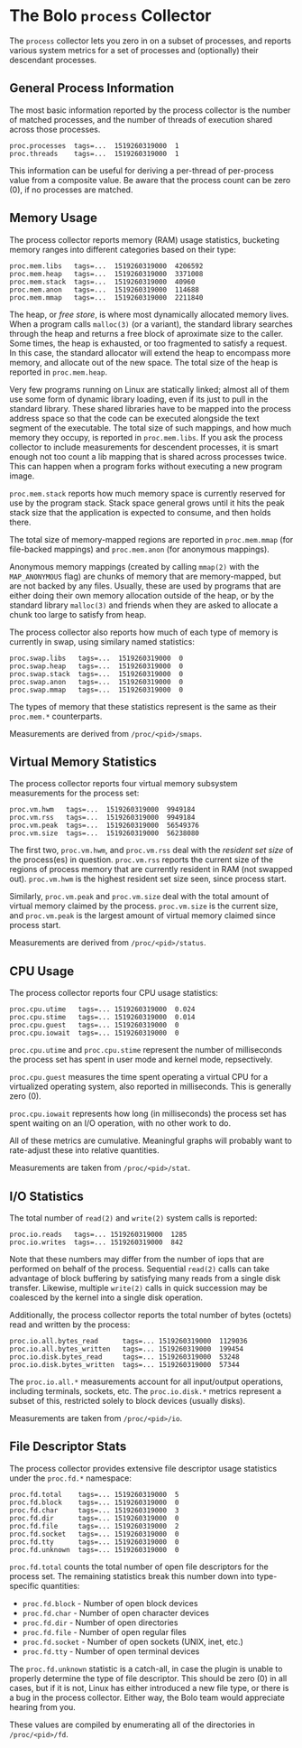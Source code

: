 The Bolo `process` Collector
============================

The `process` collector lets you zero in on a subset of processes,
and reports various system metrics for a set of processes and
(optionally) their descendant processes.

General Process Information
---------------------------

The most basic information reported by the process collector is
the number of matched processes, and the number of threads of
execution shared across those processes.

    proc.processes  tags=...  1519260319000  1
    proc.threads    tags=...  1519260319000  1

This information can be useful for deriving a per-thread of
per-process value from a composite value.  Be aware that the
process count can be zero (0), if no processes are matched.

Memory Usage
------------

The process collector reports memory (RAM) usage statistics,
bucketing memory ranges into different categories based on their
type:

    proc.mem.libs   tags=...  1519260319000  4206592
    proc.mem.heap   tags=...  1519260319000  3371008
    proc.mem.stack  tags=...  1519260319000  40960
    proc.mem.anon   tags=...  1519260319000  114688
    proc.mem.mmap   tags=...  1519260319000  2211840

The heap, or _free store_, is where most dynamically allocated
memory lives.  When a program calls `malloc(3)` (or a variant),
the standard library searches through the heap and returns a free
block of aproximate size to the caller.  Some times, the heap is
exhausted, or too fragmented to satisfy a request.  In this case,
the standard allocator will extend the heap to encompass more
memory, and allocate out of the new space.  The total size of the
heap is reported in `proc.mem.heap`.

Very few programs running on Linux are statically linked; almost
all of them use some form of dynamic library loading, even if its
just to pull in the standard library.  These shared libraries have
to be mapped into the process address space so that the code can
be executed alongside the text segment of the executable.  The
total size of such mappings, and how much memory they occupy, is
reported in `proc.mem.libs`.  If you ask the process collector to
include measurements for descendent processes, it is smart enough
not too count a lib mapping that is shared across processes twice.
This can happen when a program forks without executing a new
program image.

`proc.mem.stack` reports how much memory space is currently
reserved for use by the program stack.  Stack space general grows
until it hits the peak stack size that the application is expected
to consume, and then holds there.

The total size of memory-mapped regions are reported in
`proc.mem.mmap` (for file-backed mappings) and `proc.mem.anon`
(for anonymous mappings).

Anonymous memory mappings (created by calling `mmap(2)` with the
`MAP_ANONYMOUS` flag) are chunks of memory that are memory-mapped,
but are not backed by any files.  Usually, these are used by
programs that are either doing their own memory allocation outside
of the heap, or by the standard library `malloc(3)` and friends
when they are asked to allocate a chunk too large to satisfy from
heap.

The process collector also reports how much of each type of memory
is currently in swap, using similary named statistics:

    proc.swap.libs   tags=...  1519260319000  0
    proc.swap.heap   tags=...  1519260319000  0
    proc.swap.stack  tags=...  1519260319000  0
    proc.swap.anon   tags=...  1519260319000  0
    proc.swap.mmap   tags=...  1519260319000  0

The types of memory that these statistics represent is the same as
their `proc.mem.*` counterparts.

Measurements are derived from `/proc/<pid>/smaps`.

Virtual Memory Statistics
-------------------------

The process collector reports four virtual memory subsystem
measurements for the process set:

    proc.vm.hwm   tags=...  1519260319000  9949184
    proc.vm.rss   tags=...  1519260319000  9949184
    proc.vm.peak  tags=...  1519260319000  56549376
    proc.vm.size  tags=...  1519260319000  56238080

The first two, `proc.vm.hwm`, and `proc.vm.rss` deal with the
_resident set size_ of the process(es) in question.  `proc.vm.rss`
reports the current size of the regions of process memory that are
currently resident in RAM (not swapped out).  `proc.vm.hwm` is the
highest resident set size seen, since process start.

Similarly, `proc.vm.peak` and `proc.vm.size` deal with the total
amount of virtual memory claimed by the process.  `proc.vm.size`
is the current size, and `proc.vm.peak` is the largest amount of
virtual memory claimed since process start.

Measurements are derived from `/proc/<pid>/status`.

CPU Usage
---------

The process collector reports four CPU usage statistics:

    proc.cpu.utime   tags=... 1519260319000  0.024
    proc.cpu.stime   tags=... 1519260319000  0.014
    proc.cpu.guest   tags=... 1519260319000  0
    proc.cpu.iowait  tags=... 1519260319000  0

`proc.cpu.utime` and `proc.cpu.stime` represent the number of
milliseconds the process set has spent in user mode and kernel
mode, repsectively.

`proc.cpu.guest` measures the time spent operating a virtual CPU
for a virtualized operating system, also reported in milliseconds.
This is generally zero (0).

`proc.cpu.iowait` represents how long (in milliseconds) the
process set has spent waiting on an I/O operation, with no other
work to do.

All of these metrics are cumulative.  Meaningful graphs will
probably want to rate-adjust these into relative quantities.

Measurements are taken from `/proc/<pid>/stat`.

I/O Statistics
--------------

The total number of `read(2)` and `write(2)` system calls is
reported:

    proc.io.reads   tags=... 1519260319000  1285
    proc.io.writes  tags=... 1519260319000  842

Note that these numbers may differ from the number of iops that
are performed on behalf of the process.  Sequential `read(2)`
calls can take advantage of block buffering by satisfying many
reads from a single disk transfer.  Likewise, multiple `write(2)`
calls in quick succession may be coalesced by the kernel into a
single disk operation.

Additionally, the process collector reports the total number of
bytes (octets) read and written by the process:

    proc.io.all.bytes_read      tags=... 1519260319000  1129036
    proc.io.all.bytes_written   tags=... 1519260319000  199454
    proc.io.disk.bytes_read     tags=... 1519260319000  53248
    proc.io.disk.bytes_written  tags=... 1519260319000  57344

The `proc.io.all.*` measurements account for all input/output
operations, including terminals, sockets, etc.  The
`proc.io.disk.*` metrics represent a subset of this, restricted
solely to block devices (usually disks).

Measurements are taken from `/proc/<pid>/io`.

File Descriptor Stats
---------------------

The process collector provides extensive file descriptor usage
statistics under the `proc.fd.*` namespace:

    proc.fd.total    tags=... 1519260319000  5
    proc.fd.block    tags=... 1519260319000  0
    proc.fd.char     tags=... 1519260319000  3
    proc.fd.dir      tags=... 1519260319000  0
    proc.fd.file     tags=... 1519260319000  2
    proc.fd.socket   tags=... 1519260319000  0
    proc.fd.tty      tags=... 1519260319000  0
    proc.fd.unknown  tags=... 1519260319000  0

`proc.fd.total` counts the total number of open file descriptors
for the process set.  The remaining statistics break this number
down into type-specific quantities:

  - `proc.fd.block` - Number of open block devices
  - `proc.fd.char` - Number of open character devices
  - `proc.fd.dir` - Number of open directories
  - `proc.fd.file` - Number of open regular files
  - `proc.fd.socket` - Number of open sockets (UNIX, inet, etc.)
  - `proc.fd.tty` - Number of open terminal devices

The `proc.fd.unknown` statistic is a catch-all, in case the plugin
is unable to properly determine the type of file descriptor.  This
should be zero (0) in all cases, but if it is not, Linux has
either introduced a new file type, or there is a bug in the
process collector.  Either way, the Bolo team would appreciate
hearing from you.

These values are compiled by enumerating all of the directories in
`/proc/<pid>/fd`.
